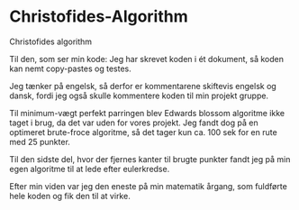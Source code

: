 # Christofides-Algorithm
Christofides algorithm

Til den, som ser min kode:
Jeg har skrevet koden i ét dokument, så koden kan nemt copy-pastes og testes.

Jeg tænker på engelsk, så derfor er kommentarene skiftevis engelsk og dansk, fordi jeg også skulle kommentere koden til min projekt gruppe.

Til minimum-vægt perfekt parringen blev Edwards blossom algoritme ikke taget i brug, da det var uden for vores projekt.
Jeg fandt dog på en optimeret brute-froce algoritme, så det tager kun ca. 100 sek for en rute med 25 punkter.

Til den sidste del, hvor der fjernes kanter til brugte punkter fandt jeg på min egen algoritme til at lede efter eulerkredse.

Efter min viden var jeg den eneste på min matematik årgang, som fuldførte hele koden og fik den til at virke.
